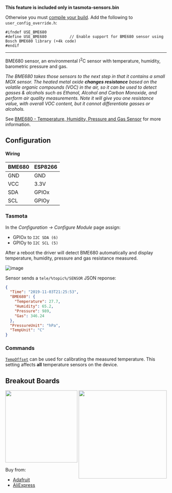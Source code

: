 **This feature is included only in tasmota-sensors.bin** 

Otherwise you must [compile your build](compile-your-build). Add the following to `user_config_override.h`:
```
#ifndef USE_BME680
#define USE_BME680          // Enable support for BME680 sensor using Bosch BME680 library (+4k code)
#endif
```
----
BME680 sensor, an environmental I<sup>2</sup>C sensor with temperature, humidity, barometric pressure and gas.

_The BME680 takes those sensors to the next step in that it contains a small MOX sensor. The heated metal oxide **changes resistance** based on the volatile organic compounds (VOC) in the air, so it can be used to detect gasses & alcohols such as Ethanol, Alcohol and Carbon Monoxide, and perform air quality measurements. Note it will give you one resistance value, with overall VOC content, but it cannot differentiate gasses or alcohols._

See [BME680 - Temperature, Humidity, Pressure and Gas Sensor](https://www.adafruit.com/product/3660) for more information.


## Configuration
#### Wiring
| BME680   | ESP8266 |
|---|---|
|GND   |GND   
|VCC   |3.3V   
|SDA   |GPIOx 
|SCL   |GPIOy

### Tasmota 
In the _Configuration -> Configure Module_ page assign:
- GPIOx to `I2C SDA (6)`   
- GPIOy to `I2C SCL (5)`

After a reboot the driver will detect BME680 automatically and display temperature, humidity, pressure and gas resistance measured.

![image](https://user-images.githubusercontent.com/5904370/68091496-c96acf00-fe80-11e9-9669-8cc0b0111aa2.png)

Sensor sends a  `tele/%topic%/SENSOR` JSON reponse:

```json
{
  "Time": "2019-11-03T21:25:53",
  "BME680": {
    "Temperature": 27.7,
    "Humidity": 65.2,
    "Pressure": 989,
    "Gas": 346.24
  },
  "PressureUnit": "hPa",
  "TempUnit": "C"
}
```
### Commands
[`TempOffset`](Commands#tempoffset) can be used for calibrating the measured temperature. This setting affects **all** temperature sensors on the device.

## Breakout Boards
<img src="https://github.com/arendst/arendst.github.io/blob/master/media/wemos/bme680-gas-pressure-humidity-temperature-sensor.jpg?raw=true" width=225>
<img src="https://github.com/arendst/arendst.github.io/blob/master/media/wemos/bme680-gas-pressure-humidity-temperature-sensor-adafruit.jpg?raw=true" align=right width=275>

Buy from:
- [Adafruit](https://www.adafruit.com/product/3660)
- [AliExpress](https://aliexpress.com/item/CFsunbird-BME680-temperature-and-humidity-temperature-pressure-high-altitude-sensor/32852091387.html)

